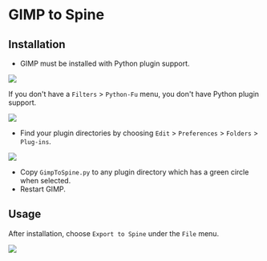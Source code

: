 # GIMP to Spine

## Installation

* GIMP must be installed with Python plugin support.

![](http://n4te.com/x/253-xQ56.png)

If you don't have a `Filters` > `Python-Fu` menu, you don't have Python plugin support.

![](http://n4te.com/x/259-9Oyk.png)
* Find your plugin directories by choosing `Edit` > `Preferences` > `Folders` > `Plug-ins`.

![](http://n4te.com/x/257-zlhR.png)
* Copy `GimpToSpine.py` to any plugin directory which has a green circle when selected.
* Restart GIMP.

## Usage

After installation, choose `Export to Spine` under the `File` menu.

![](http://n4te.com/x/255-qhgh.png)

